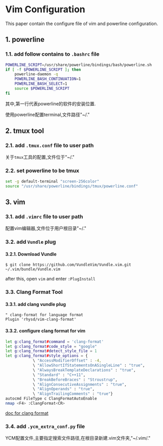 # Vim Configuration
This paper contain the configure file of vim and powerline configuration.

## 1. powerline

### 1.1. add follow contains to `.bashrc` file

```bash
POWERLINE_SCRIPT=/usr/share/powerline/bindings/bash/powerline.sh
if [ -f $POWERLINE_SCRIPT ]; then
    powerline-daemon -q
    POWERLINE_BASH_CONTINUATION=1
    POWERLINE_BASH_SELECT=1
    source $POWERLINE_SCRIPT
fi
```

其中,第一行代表powerline的软件的安装位置.

使用powerline配置terminal,文件路径"~/."

## 2. tmux tool

### 2.1. add `.tmux.conf` file to user path

关于`tmux`工具的配置,文件位于"~/."

### 2.2. set powerline to be tmux
```bash
set -g default-terminal "screen-256color"
source "/usr/share/powerline/bindings/tmux/powerline.conf"
```

## 3. vim
### 3.1. add `.vimrc` file to user path

配置vim编辑器,文件位于用户根目录"~/."

### 3.2. add `Vundle` plug
#### 3.2.1. Download Vundle
```shell
$ git clone https://github.com/VundleVim/Vundle.vim.git ~/.vim/bundle/Vundle.vim
```
after this, open `vim` and enter `:PlugInstall`

### 3.3. Clang Format Tool
#### 3.3.1. add clang vundle plug
```shell
" clang-format for language format
Plugin 'rhysd/vim-clang-format'
```

#### 3.3.2. configure clang format for vim
```bash
let g:clang_format#command = 'clang-format'
let g:clang_format#code_style = "google"
let g:clang_format#detect_style_file = 1
let g:clang_format#style_options = {
            \ "AccessModifierOffset" : -4,
            \ "AllowShortIfStatementsOnASingleLine" : "true",
            \ "AlwaysBreakTemplateDeclarations" : "true",
            \ "Standard" : "C++11",
            \ "BreakBeforeBraces" : "Stroustrup",
            \ "AlignConsecutiveAssignments" : "true",
            \ "AlignOperands" : "true",
            \ "AlignTrailingComments" : "true"}
autocmd FileType c ClangFormatAutoEnable
nmap <F4> :ClangFormat<CR>
```
[doc for clang format](https://github.com/rhysd/vim-clang-format)

### 3.4. add `.ycm_extra_conf.py` file

YCM配置文件,主要指定搜索文件路径,在根目录新建.vim文件夹,"~/.vim/."
